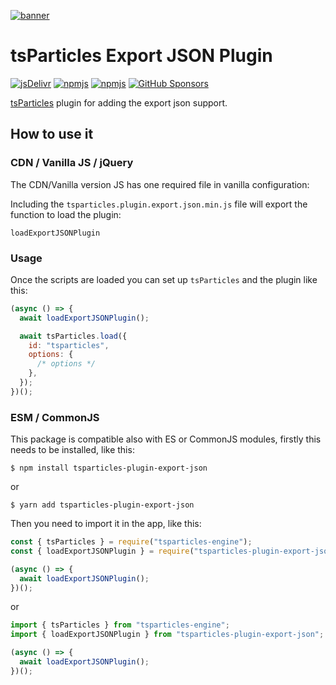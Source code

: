 [![banner](https://particles.js.org/jsons/banner3.png)](https://particles.js.org)

# tsParticles Export JSON Plugin

[![jsDelivr](https://data.jsdelivr.com/v1/package/npm/tsparticles-plugin-export-json/badge)](https://www.jsdelivr.com/package/npm/tsparticles-plugin-export-json)
[![npmjs](https://badge.fury.io/js/tsparticles-plugin-export-json.svg)](https://www.npmjs.com/package/tsparticles-plugin-export-json)
[![npmjs](https://img.shields.io/npm/dt/tsparticles-plugin-export-json)](https://www.npmjs.com/package/tsparticles-plugin-export-json) [![GitHub Sponsors](https://img.shields.io/github/sponsors/matteobruni)](https://github.com/sponsors/matteobruni)

[tsParticles](https://github.com/matteobruni/tsparticles) plugin for adding the export json support.

## How to use it

### CDN / Vanilla JS / jQuery

The CDN/Vanilla version JS has one required file in vanilla configuration:

Including the `tsparticles.plugin.export.json.min.js` file will export the function to load the plugin:

```text
loadExportJSONPlugin
```

### Usage

Once the scripts are loaded you can set up `tsParticles` and the plugin like this:

```javascript
(async () => {
  await loadExportJSONPlugin();

  await tsParticles.load({
    id: "tsparticles",
    options: {
      /* options */
    },
  });
})();
```

### ESM / CommonJS

This package is compatible also with ES or CommonJS modules, firstly this needs to be installed, like this:

```shell
$ npm install tsparticles-plugin-export-json
```

or

```shell
$ yarn add tsparticles-plugin-export-json
```

Then you need to import it in the app, like this:

```javascript
const { tsParticles } = require("tsparticles-engine");
const { loadExportJSONPlugin } = require("tsparticles-plugin-export-json");

(async () => {
  await loadExportJSONPlugin();
})();
```

or

```javascript
import { tsParticles } from "tsparticles-engine";
import { loadExportJSONPlugin } from "tsparticles-plugin-export-json";

(async () => {
  await loadExportJSONPlugin();
})();
```
